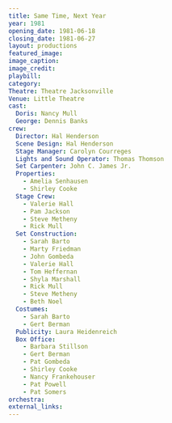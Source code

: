 ```yaml
---
title: Same Time, Next Year
year: 1981
opening_date: 1981-06-18
closing_date: 1981-06-27
layout: productions
featured_image: 
image_caption:
image_credit:
playbill: 
category: 
Theatre: Theatre Jacksonville
Venue: Little Theatre
cast:
  Doris: Nancy Mull
  George: Dennis Banks
crew:
  Director: Hal Henderson
  Scene Design: Hal Henderson
  Stage Manager: Carolyn Courreges
  Lights and Sound Operator: Thomas Thomson
  Set Carpenter: John C. James Jr.
  Properties:
    - Amelia Senhausen
    - Shirley Cooke
  Stage Crew:
    - Valerie Hall
    - Pam Jackson
    - Steve Metheny
    - Rick Mull
  Set Construction:
    - Sarah Barto
    - Marty Friedman
    - John Gombeda
    - Valerie Hall
    - Tom Heffernan
    - Shyla Marshall
    - Rick Mull
    - Steve Metheny
    - Beth Noel
  Costumes:
    - Sarah Barto
    - Gert Berman
  Publicity: Laura Heidenreich
  Box Office:
    - Barbara Stillson
    - Gert Berman
    - Pat Gombeda
    - Shirley Cooke
    - Nancy Frankehouser
    - Pat Powell
    - Pat Somers
orchestra:
external_links:
---
```


